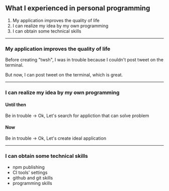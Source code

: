 <!-- classes: title personal-programming -->

## What I experienced in personal programming

1. My application improves the quality of life
2. I can realize my idea by my own programming
3. I can obtain some technical skills

---

### My application improves the quality of life

Before creating "twsh", I was in trouble because I couldn't post tweet on the terminal.

But now, I can post tweet on the terminal, which is great.

---

### I can realize my idea by my own programming

#### Until then

Be in trouble -> Ok, Let's search for appliction that can solve problem

#### Now

Be in trouble -> Ok, Let's create ideal application

---

### I can obtain some technical skills

* npm publishing
* CI tools' settings
* github and git skills
* programming skills
